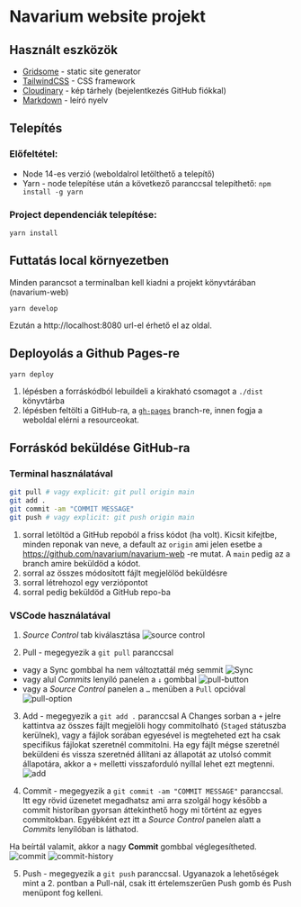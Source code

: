 # Navarium website projekt

## Használt eszközök
- [Gridsome](https://gridsome.org/docs/) - static site generator
- [TailwindCSS](https://tailwindcss.com/docs/installation) -  CSS framework
- [Cloudinary](https://cloudinary.com) - kép tárhely (bejelentkezés GitHub fiókkal)
- [Markdown](https://www.markdownguide.org/cheat-sheet/) - leíró nyelv

## Telepítés

### Előfeltétel:
- Node 14-es verzió (weboldalrol letölthető a telepítő)
- Yarn - node telepítése után a következő paranccsal telepíthető: `npm install -g yarn`

### Project dependenciák telepítése:
`yarn install`


## Futtatás local környezetben
Minden parancsot a terminalban kell kiadni a projekt könyvtárában (navarium-web)

`yarn develop`

Ezután a http://localhost:8080 url-el érhető el az oldal.


## Deployolás a Github Pages-re
`yarn deploy`
1. lépésben a forráskódból lebuildeli a kirakható csomagot a `./dist` könyvtárba
2. lépésben feltölti a GitHub-ra, a [`gh-pages`](https://github.com/navarium/navarium-web/tree/gh-pages) branch-re, innen fogja a weboldal elérni a resourceokat.


## Forráskód beküldése GitHub-ra
### Terminal használatával
```bash
git pull # vagy explicit: git pull origin main
git add .
git commit -am "COMMIT MESSAGE"
git push # vagy explicit: git push origin main
```
1. sorral letöltöd a GitHub repoból a friss kódot (ha volt).
  Kicsit kifejtbe, minden reponak van neve, a default az `origin` ami jelen esetbe a https://github.com/navarium/navarium-web -re mutat. A `main` pedig az a branch amire beküldöd a kódot.
2. sorral az összes módosított fájlt megjelölöd beküldésre
3. sorral létrehozol egy verziópontot
4. sorral pedig beküldöd a GitHub repo-ba

### VSCode használatával

1. *Source Control* tab kiválasztása
![source control](https://res.cloudinary.com/dvjmebbte/image/upload/v1677918083/develop/SCR-20230304-czj_jvd51n.png)

2. Pull - megegyezik a `git pull` paranccsal
  - vagy a Sync gombbal ha nem változtattál még semmit
  ![Sync](https://res.cloudinary.com/dvjmebbte/image/upload/v1677962687/develop/SCR-20230304-u6r_j4rhcz.png)
  - vagy alul *Commits* lenyíló panelen a `↓` gombbal
  ![pull-button](https://res.cloudinary.com/dvjmebbte/image/upload/v1677962980/develop/SCR-20230304-uav_satcgo.png)
  - vagy a *Source Control* panelen a `…` menüben a `Pull` opcióval
  ![pull-option](https://res.cloudinary.com/dvjmebbte/image/upload/v1677918347/develop/SCR-20230304-d2r_fzcfhy.png)

3. Add - megegyezik a `git add .` paranccsal
A Changes sorban a `+` jelre kattintva az összes fájlt megjelöli hogy commitolható (`Staged` státuszba kerülnek), vagy a fájlok sorában egyesével is megteheted ezt ha csak specifikus fájlokat szeretnél commitolni. Ha egy fájlt mégse szeretnél beküldeni és vissza szeretnéd állítani az állapotát az utolsó commit állapotára, akkor a `+` melletti visszaforduló nyíllal lehet ezt megtenni.
![add](https://res.cloudinary.com/dvjmebbte/image/upload/v1677918537/develop/SCR-20230304-d5s_vm700b.png)

4. Commit - megegyezik a `git commit -am "COMMIT MESSAGE"` paranccsal.
Itt egy rövid üzenetet megadhatsz ami arra szolgál hogy később a commit historiban gyorsan áttekinthető hogy mi történt az egyes commitokban. Egyébként ezt itt a *Source Control* panelen alatt a *Commits* lenyílóban is láthatod.

Ha beírtál valamit, akkor a nagy **Commit** gombbal véglegesítheted.
![commit](https://res.cloudinary.com/dvjmebbte/image/upload/v1677960820/develop/SCR-20230304-tf7_o6leg6.png)
![commit-history](https://res.cloudinary.com/dvjmebbte/image/upload/v1677961087/develop/SCR-20230304-tkl_tyjkbl.png)

5. Push - megegyezik a `git push` paranccsal.
Ugyanazok a lehetőségek mint a 2. pontban a Pull-nál, csak itt értelemszerűen Push gomb és Push menüpont fog kelleni.
